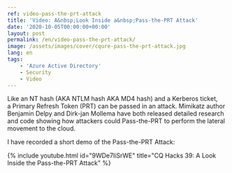 ```yaml
---
ref: video-pass-the-prt-attack
title: 'Video: A&nbsp;Look Inside a&nbsp;Pass-the-PRT Attack'
date: '2020-10-05T00:00:00+00:00'
layout: post
permalink: /en/video-pass-the-prt-attack/
image: /assets/images/cover/cqure-pass-the-prt-attack.jpg
lang: en
tags:
    - 'Azure Active Directory'
    - Security
    - Video
---
```


Like an&nbsp;NT hash (AKA NTLM hash AKA MD4 hash) and&nbsp;a&nbsp;Kerberos ticket, a&nbsp;Primary Refresh Token (PRT) can be&nbsp;passed in&nbsp;an&nbsp;attack. Mimikatz author Benjamin Delpy and&nbsp;Dirk-jan Mollema have both released detailed research and&nbsp;code showing how attackers could Pass-the-PRT to&nbsp;perform the&nbsp;lateral movement to&nbsp;the&nbsp;cloud.

I have recorded a&nbsp;short demo of&nbsp;the&nbsp;Pass-the-PRT Attack:

{% include youtube.html id="9WDe7IiSrWE" title="CQ Hacks 39: A Look Inside the Pass-the-PRT Attack" %}
